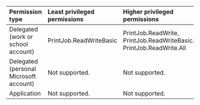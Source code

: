 |Permission type|Least privileged permissions|Higher privileged permissions|
|:---|:---|:---|
|Delegated (work or school account)|PrintJob.ReadWriteBasic|PrintJob.ReadWrite, PrintJob.ReadWriteBasic.All, PrintJob.ReadWrite.All|
|Delegated (personal Microsoft account)|Not supported.|Not supported.|
|Application|Not supported.|Not supported.|